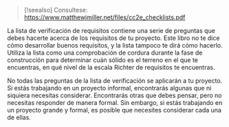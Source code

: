 
> [!seealso] Consultese:
> https://www.matthewjmiller.net/files/cc2e_checklists.pdf

La lista de verificación de requisitos contiene una serie de preguntas que debes hacerte acerca de los requisitos de tu proyecto. Este libro no te dice cómo desarrollar buenos requisitos, y la lista tampoco te dirá cómo hacerlo. Utiliza la lista como una comprobación de cordura durante la fase de construcción para determinar cuán sólido es el terreno en el que te encuentras, en qué nivel de la escala Richter de requisitos te encuentras.

No todas las preguntas de la lista de verificación se aplicarán a tu proyecto. Si estás trabajando en un proyecto informal, encontrarás algunas que ni siquiera necesitas considerar. Encontrarás otras que debes pensar, pero no necesitas responder de manera formal. Sin embargo, si estás trabajando en un proyecto grande y formal, es posible que necesites considerar cada una de ellas.